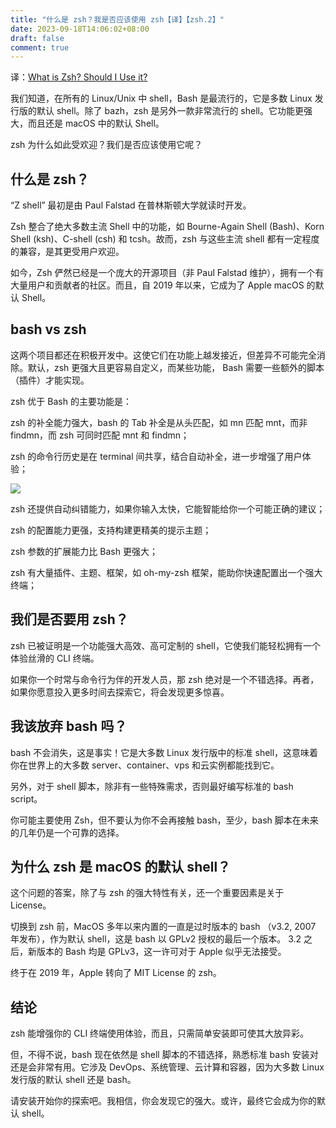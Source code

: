 ```yaml
---
title: "什么是 zsh？我是否应该使用 zsh【译】【zsh.2】"
date: 2023-09-18T14:06:02+08:00
draft: false
comment: true
---
```


译：[What is Zsh? Should I Use it?](https://linuxhandbook.com/why-zsh/#:~:text=Zsh%20is%20more%20powerful%20and,more%20advanced%20features%20shipped%20in)

我们知道，在所有的 Linux/Unix 中 shell，Bash 是最流行的，它是多数 Linux 发行版的默认 shell。除了 bazh，zsh 是另外一款非常流行的 shell。它功能更强大，而且还是 macOS 中的默认 Shell。

zsh 为什么如此受欢迎？我们是否应该使用它呢？


## 什么是 zsh？

“Z shell” 最初是由 Paul Falstad 在普林斯顿大学就读时开发。

Zsh 整合了绝大多数主流 Shell 中的功能，如 Bourne-Again Shell (Bash)、Korn Shell (ksh)、C-shell (csh) 和 tcsh。故而，zsh 与这些主流 shell 都有一定程度的兼容，是其更受用户欢迎。

如今，Zsh 俨然已经是一个庞大的开源项目（非 Paul Falstad 维护），拥有一个有大量用户和贡献者的社区。而且，自 2019 年以来，它成为了 Apple macOS 的默认 Shell。

## bash vs zsh

这两个项目都还在积极开发中。这使它们在功能上越发接近，但差异不可能完全消除。默认，zsh 更强大且更容易自定义，而某些功能， Bash 需要一些额外的脚本（插件）才能实现。

zsh 优于 Bash 的主要功能是：

zsh 的补全能力强大，bash 的 Tab 补全是从头匹配，如 mn 匹配 mnt，而非 findmn，而 zsh 可同时匹配 mnt 和 findmn； 

zsh 的命令行历史是在 terminal 间共享，结合自动补全，进一步增强了用户体验；

![](https://linuxhandbook.com/content/images/2022/02/zsh-tab-completion.png)

zsh 还提供自动纠错能力，如果你输入太快，它能智能给你一个可能正确的建议；

zsh 的配置能力更强，支持构建更精美的提示主题；

zsh 参数的扩展能力比 Bash 更强大；

zsh 有大量插件、主题、框架，如 oh-my-zsh 框架，能助你快速配置出一个强大终端；

## 我们是否要用 zsh？

zsh 已被证明是一个功能强大高效、高可定制的 shell，它使我们能轻松拥有一个体验丝滑的 CLI 终端。

如果你一个时常与命令行为伴的开发人员，那 zsh 绝对是一个不错选择。再者，如果你愿意投入更多时间去探索它，将会发现更多惊喜。

## 我该放弃 bash 吗？

bash 不会消失，这是事实！它是大多数 Linux 发行版中的标准 shell，这意味着你在世界上的大多数 server、container、vps 和云实例都能找到它。

另外，对于 shell 脚本，除非有一些特殊需求，否则最好编写标准的 bash script。

你可能主要使用 Zsh，但不要认为你不会再接触 bash，至少，bash 脚本在未来的几年仍是一个可靠的选择。

## 为什么 zsh 是 macOS 的默认 shell？

这个问题的答案，除了与 zsh 的强大特性有关，还一个重要因素是关于 License。

切换到 zsh 前，MacOS 多年以来内置的一直是过时版本的 bash （v3.2, 2007 年发布），作为默认 shell，这是 bash 以 GPLv2 授权的最后一个版本。 3.2 之后，新版本的 Bash 均是 GPLv3，这一许可对于 Apple 似乎无法接受。

终于在 2019 年，Apple 转向了 MIT License 的 zsh。

## 结论

zsh 能增强你的 CLI 终端使用体验，而且，只需简单安装即可使其大放异彩。

但，不得不说，bash 现在依然是 shell 脚本的不错选择，熟悉标准 bash 安装对还是会非常有用。它涉及 DevOps、系统管理、云计算和容器，因为大多数 Linux 发行版的默认 shell 还是 bash。

请安装开始你的探索吧。我相信，你会发现它的强大。或许，最终它会成为你的默认 shell。




